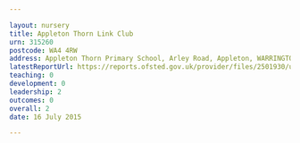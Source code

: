 ```yaml
---

layout: nursery
title: Appleton Thorn Link Club
urn: 315260
postcode: WA4 4RW
address: Appleton Thorn Primary School, Arley Road, Appleton, WARRINGTON, WA4 4RW
latestReportUrl: https://reports.ofsted.gov.uk/provider/files/2501930/urn/315260.pdf
teaching: 0
development: 0
leadership: 2
outcomes: 0
overall: 2
date: 16 July 2015

---
```

